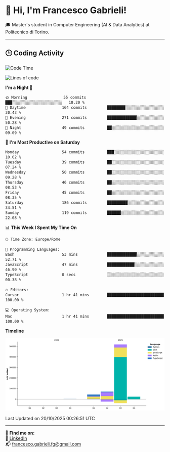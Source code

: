# 👋 Hi, I'm Francesco Gabrieli!

🎓 Master's student in Computer Engineering (AI & Data Analytics) at Politecnico di Torino.  

---

## 🕒 Coding Activity

<!--START_SECTION:waka-->
![Code Time](http://img.shields.io/badge/Code%20Time-153%20hrs%208%20mins-blue)

![Lines of code](https://img.shields.io/badge/From%20Hello%20World%20I%27ve%20Written-652.1%20thousand%20lines%20of%20code-blue)

**I'm a Night 🦉** 

```text
🌞 Morning                55 commits          ███░░░░░░░░░░░░░░░░░░░░░░   10.20 % 
🌆 Daytime                164 commits         ████████░░░░░░░░░░░░░░░░░   30.43 % 
🌃 Evening                271 commits         █████████████░░░░░░░░░░░░   50.28 % 
🌙 Night                  49 commits          ██░░░░░░░░░░░░░░░░░░░░░░░   09.09 % 
```
📅 **I'm Most Productive on Saturday** 

```text
Monday                   54 commits          ███░░░░░░░░░░░░░░░░░░░░░░   10.02 % 
Tuesday                  39 commits          ██░░░░░░░░░░░░░░░░░░░░░░░   07.24 % 
Wednesday                50 commits          ██░░░░░░░░░░░░░░░░░░░░░░░   09.28 % 
Thursday                 46 commits          ██░░░░░░░░░░░░░░░░░░░░░░░   08.53 % 
Friday                   45 commits          ██░░░░░░░░░░░░░░░░░░░░░░░   08.35 % 
Saturday                 186 commits         █████████░░░░░░░░░░░░░░░░   34.51 % 
Sunday                   119 commits         ██████░░░░░░░░░░░░░░░░░░░   22.08 % 
```


📊 **This Week I Spent My Time On** 

```text
🕑︎ Time Zone: Europe/Rome

💬 Programming Languages: 
Bash                     53 mins             █████████████░░░░░░░░░░░░   52.71 % 
JavaScript               47 mins             ████████████░░░░░░░░░░░░░   46.90 % 
TypeScript               0 secs              ░░░░░░░░░░░░░░░░░░░░░░░░░   00.38 % 

🔥 Editors: 
Cursor                   1 hr 41 mins        █████████████████████████   100.00 % 

💻 Operating System: 
Mac                      1 hr 41 mins        █████████████████████████   100.00 % 
```

**Timeline**

![Lines of Code chart](https://raw.githubusercontent.com/francescogabrieli/francescogabrieli/main/assets/bar_graph.png)


 Last Updated on 20/10/2025 00:26:51 UTC
<!--END_SECTION:waka-->


---



🔗 **Find me on:**  
💼 [LinkedIn](https://www.linkedin.com/in/francesco-gabrieli)  
📬 francesco.gabrieli.fg@gmail.com  



